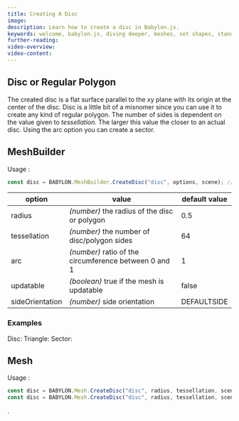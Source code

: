 ```yaml
---
title: Creating A Disc
image: 
description: Learn how to create a disc in Babylon.js.
keywords: welcome, babylon.js, diving deeper, meshes, set shapes, standard shapes, disc
further-reading:
video-overview:
video-content:
---
```



## Disc or Regular Polygon
The created disc is a flat surface parallel to the xy plane with its origin at the center of the disc. Disc is a little bit of a misnomer since you can use it to create any kind of regular polygon. The number of sides is dependent on the value given to _tessellation_. The larger this value the closer to an actual disc. Using the arc option you can create a sector.

## MeshBuilder
Usage :
```javascript
const disc = BABYLON.MeshBuilder.CreateDisc("disc", options, scene); //scene is optional and defaults to the current scene 
```

option|value|default value
--------|-----|-------------
radius|_(number)_ the radius of the disc or polygon|0.5
tessellation|_(number)_ the number of disc/polygon sides|64
arc|_(number)_ ratio of the circumference between 0 and 1|1
updatable|_(boolean)_ true if the mesh is updatable|false
sideOrientation|_(number)_ side orientation|DEFAULTSIDE


### Examples
Disc: <Playground id="#MVSQWZ#1" title="Create a Disc" description="Simple example of creating a disc." image=""/>
Triangle: <Playground id="#MVSQWZ#2" title="Create a Triangle" description="Simple example of creating a triangle." image=""/>
Sector: <Playground id="#MVSQWZ#3" title="Create a Sector" description="Simple example of creating a sector." image=""/>

## Mesh
Usage :
```javascript
const disc = BABYLON.Mesh.CreateDisc("disc", radius, tessellation, scene);
const disc = BABYLON.Mesh.CreateDisc("disc", radius, tessellation, scene, updatable, sideOrientation); //optional parameters after scene
```
.